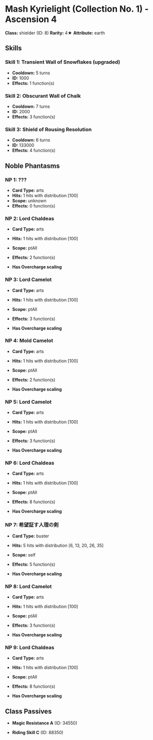 # Mash Kyrielight (Collection No. 1) - Ascension 4

**Class:** shielder (ID: 8)
**Rarity:** 4★
**Attribute:** earth

## Skills

### Skill 1: Transient Wall of Snowflakes (upgraded)
- **Cooldown:** 5 turns
- **ID:** 1000
- **Effects:** 1 function(s)

### Skill 2: Obscurant Wall of Chalk
- **Cooldown:** 7 turns
- **ID:** 2000
- **Effects:** 3 function(s)

### Skill 3: Shield of Rousing Resolution
- **Cooldown:** 6 turns
- **ID:** 133000
- **Effects:** 4 function(s)

## Noble Phantasms

### NP 1: ???
- **Card Type:** arts
- **Hits:** 1 hits with distribution [100]
- **Scope:** unknown
- **Effects:** 0 function(s)

### NP 2: Lord Chaldeas
- **Card Type:** arts
- **Hits:** 1 hits with distribution [100]
- **Scope:** ptAll
- **Effects:** 2 function(s)

- **Has Overcharge scaling**

### NP 3: Lord Camelot
- **Card Type:** arts
- **Hits:** 1 hits with distribution [100]
- **Scope:** ptAll
- **Effects:** 3 function(s)

- **Has Overcharge scaling**

### NP 4: Mold Camelot
- **Card Type:** arts
- **Hits:** 1 hits with distribution [100]
- **Scope:** ptAll
- **Effects:** 2 function(s)

- **Has Overcharge scaling**

### NP 5: Lord Camelot
- **Card Type:** arts
- **Hits:** 1 hits with distribution [100]
- **Scope:** ptAll
- **Effects:** 3 function(s)

- **Has Overcharge scaling**

### NP 6: Lord Chaldeas
- **Card Type:** arts
- **Hits:** 1 hits with distribution [100]
- **Scope:** ptAll
- **Effects:** 8 function(s)

- **Has Overcharge scaling**

### NP 7: 希望証す人理の剣
- **Card Type:** buster
- **Hits:** 5 hits with distribution [6, 13, 20, 26, 35]
- **Scope:** self
- **Effects:** 5 function(s)

- **Has Overcharge scaling**

### NP 8: Lord Camelot
- **Card Type:** arts
- **Hits:** 1 hits with distribution [100]
- **Scope:** ptAll
- **Effects:** 3 function(s)

- **Has Overcharge scaling**

### NP 9: Lord Chaldeas
- **Card Type:** arts
- **Hits:** 1 hits with distribution [100]
- **Scope:** ptAll
- **Effects:** 8 function(s)

- **Has Overcharge scaling**

## Class Passives

- **Magic Resistance A** (ID: 34550)

- **Riding Skill C** (ID: 88350)
